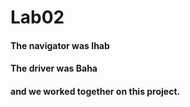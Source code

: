 # Lab02


#### The navigator was Ihab 
#### The driver was Baha 

#### and we worked together on this project. 
